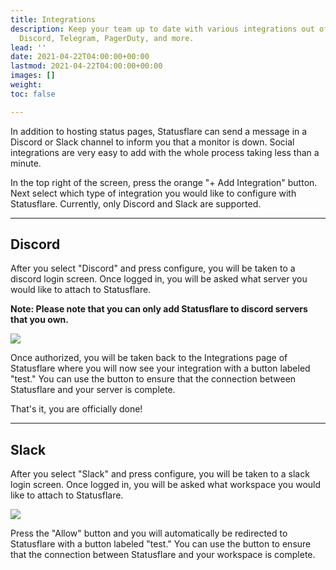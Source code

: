 ```yaml
---
title: Integrations
description: Keep your team up to date with various integrations out of the box. Slack,
  Discord, Telegram, PagerDuty, and more.
lead: ''
date: 2021-04-22T04:00:00+00:00
lastmod: 2021-04-22T04:00:00+00:00
images: []
weight: 
toc: false

---
```

In addition to hosting status pages, Statusflare can send a message in a Discord or Slack channel to inform you that a monitor is down. Social integrations are very easy to add with the whole process taking less than a minute.

In the top right of the screen, press the orange "+ Add Integration" button. Next select which type of integration you would like to configure with Statusflare. Currently, only Discord and Slack are supported.

***

## Discord

After you select "Discord" and press configure, you will be taken to a discord login screen. Once logged in, you will be asked what server you would like to attach to Statusflare.

**Note: Please note that you can only add Statusflare to discord servers that you own.**

![](https://docs.statusflare.com/integrations-1.png)

Once authorized, you will be taken back to the Integrations page of Statusflare where you will now see your integration with a button labeled "test." You can use the button to ensure that the connection between Statusflare and your server is complete.

That's it, you are officially done!

***

## Slack

After you select "Slack" and press configure, you will be taken to a slack login screen. Once logged in, you will be asked what workspace you would like to attach to Statusflare.

![](https://docs.statusflare.com/integrations-2.png)

Press the "Allow" button and you will automatically be redirected to Statusflare with a button labeled "test." You can use the button to ensure that the connection between Statusflare and your workspace is complete.